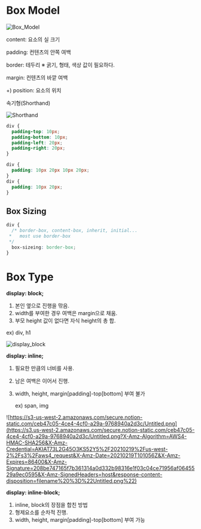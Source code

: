 # Box Model

![Box_Model](https://hackernoon.com/hn-images/1*2jZwpWH9XO_QllhEpyGqMA.png)

content: 요소의 실 크기

padding: 컨텐츠의 안쪽 여백

border: 테두리
※ 굵기, 형태, 색상 값이 필요하다.

margin: 컨텐츠의 바깥 여백

+) position: 요소의 위치

속기형(Shorthand)

![Shorthand](https://s3.us-west-2.amazonaws.com/secure.notion-static.com/a9733e78-775f-41e4-abfe-8596b14228c0/Untitled.png?X-Amz-Algorithm=AWS4-HMAC-SHA256&X-Amz-Credential=AKIAT73L2G45O3KS52Y5%2F20210219%2Fus-west-2%2Fs3%2Faws4_request&X-Amz-Date=20210219T100837Z&X-Amz-Expires=86400&X-Amz-Signature=0ebbf0b040b259c77b2c728183e1a316373fc5294fdf9385343af493ad518e19&X-Amz-SignedHeaders=host&response-content-disposition=filename%20%3D%22Untitled.png%22)

```css
div {
  padding-top: 10px;
  padding-bottom: 10px;
  padding-left: 20px;
  padding-right: 20px;
}
```

```css
div {
  padding: 10px 20px 10px 20px;
}
div {
  padding: 10px 20px;
}
```

## Box Sizing

```css
div {
  /* border-box, content-box, inherit, initial...
 *	 most use border-box
 */
  box-sizeing: border-box;
}
```

# Box Type

**display: block;**

1. 본인 옆으로 진행을 맊음.
2. width를 부여한 경우 여백은 margin으로 채움.
3. 부모 height 값이 없다면 자식 height의 총 합.

ex) div, h1

![display_block](https://s3.us-west-2.amazonaws.com/secure.notion-static.com/204f6b7b-712c-4f12-aa1f-a5e22aa1a55c/Untitled.png?X-Amz-Algorithm=AWS4-HMAC-SHA256&X-Amz-Credential=AKIAT73L2G45O3KS52Y5%2F20210219%2Fus-west-2%2Fs3%2Faws4_request&X-Amz-Date=20210219T101023Z&X-Amz-Expires=86400&X-Amz-Signature=4e2e27ad4f7a5298e63463130adb593b24a20344b274422e453868fa363acbe6&X-Amz-SignedHeaders=host&response-content-disposition=filename%20%3D%22Untitled.png%22)

**display: inline;**

1. 필요한 만큼의 너비를 사용.
2. 남은 여백은 이어서 진행.
3. width, height, margin[padding]-top[bottom] 부여 불가

   ex) span, img

![https://s3-us-west-2.amazonaws.com/secure.notion-static.com/ceb47c05-4ce4-4cf0-a29a-9768940a2d3c/Untitled.png](https://s3.us-west-2.amazonaws.com/secure.notion-static.com/ceb47c05-4ce4-4cf0-a29a-9768940a2d3c/Untitled.png?X-Amz-Algorithm=AWS4-HMAC-SHA256&X-Amz-Credential=AKIAT73L2G45O3KS52Y5%2F20210219%2Fus-west-2%2Fs3%2Faws4_request&X-Amz-Date=20210219T101056Z&X-Amz-Expires=86400&X-Amz-Signature=208be747165f7b361314a0d332b98316e1f03c04ce71956af0645529a9ec0595&X-Amz-SignedHeaders=host&response-content-disposition=filename%20%3D%22Untitled.png%22)

**display: inline-block;**

1. inline, block의 장점을 합친 방법
2. 형제요소를 순차적 진행.
3. width, height, margin[padding]-top[bottom] 부여 가능
